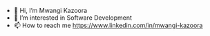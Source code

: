 - 👋 Hi, I’m Mwangi Kazoora
- 👀 I’m interested in Software Development
- 📫 How to reach me https://www.linkedin.com/in/mwangi-kazoora
